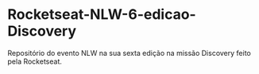# Rocketseat-NLW-6-edicao-Discovery
Repositório do evento NLW na sua sexta edição na missão Discovery feito pela Rocketseat.
